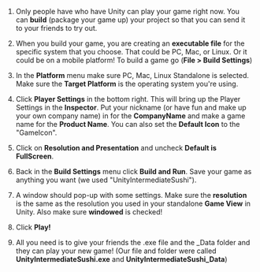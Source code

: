 1. Only people have who have Unity can play your game right now. You can **build** (package your game up) your project so that you can send it to your friends to try out. 

2. When you build your game, you are creating an **executable file** for the specific system that you choose. That could be PC, Mac, or Linux. Or it could be on a mobile platform! To build a game go (**File > Build Settings**)

3. In the **Platform** menu make sure PC, Mac, Linux Standalone is selected. Make sure the **Target Platform** is the operating system you're using.

4. Click **Player Settings** in the bottom right. This will bring up the Player Settings in the **Inspector**. Put your nickname (or have fun and make up your own company name) in for the **CompanyName** and make a game name for the **Product Name**. You can also set the **Default Icon** to the "GameIcon". 

5. Click on **Resolution and Presentation** and uncheck **Default is FullScreen**.

6. Back in the **Build Settings** menu click **Build and Run**. Save your game as anything you want (we used "UnityIntermediateSushi").

7. A window should pop-up with some settings. Make sure the **resolution** is the same as the resolution you used in your standalone **Game View** in Unity. Also make sure **windowed** is checked!

8. Click **Play!**

9. All you need is to give your friends the .exe file and the \_Data folder and they can play your new game! (Our file and folder were called **UnityIntermediateSushi.exe** and **UnityIntermediateSushi_Data**)